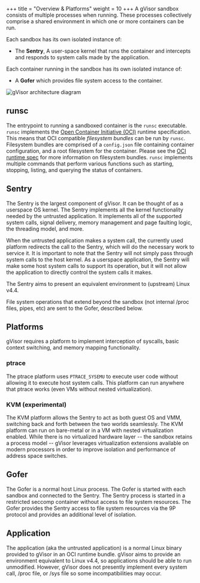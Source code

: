+++
title = "Overview & Platforms"
weight = 10
+++
A gVisor sandbox consists of multiple processes when running. These processes
collectively comprise a shared environment in which one or more containers can
be run.

Each sandbox has its own isolated instance of:

* The **Sentry**, A user-space kernel that runs the container and intercepts
  and responds to system calls made by the application.

Each container running in the sandbox has its own isolated instance of:

* A **Gofer** which provides file system access to the container.

![gVisor architecture diagram](../Sentry-Gofer.png "gVisor architecture diagram")

## runsc

The entrypoint to running a sandboxed container is the `runsc` executable.
`runsc` implements the [Open Container Initiative (OCI)][oci] runtime
specification. This means that OCI compatible _filesystem bundles_ can be run by
`runsc`.  Filesystem bundles are comprised of a `config.json` file containing
container configuration, and a root filesystem for the container.  Please see
the [OCI runtime spec][runtime-spec] for more information on filesystem bundles.
`runsc` implements multiple commands that perform various functions such as
starting, stopping, listing, and querying the status of containers.

## Sentry

The Sentry is the largest component of gVisor. It can be thought of as a
userspace OS kernel. The Sentry implements all the kernel functionality needed
by the untrusted application. It implements all of the supported system calls,
signal delivery, memory management and page faulting logic, the threading
model, and more.

When the untrusted application makes a system call, the currently used platform
redirects the call to the Sentry, which will do the necessary work to service
it. It is important to note that the Sentry will not simply pass through system
calls to the host kernel. As a userspace application, the Sentry will make some
host system calls to support its operation, but it will not allow the
application to directly control the system calls it makes.

The Sentry aims to present an equivalent environment to (upstream) Linux v4.4.

File system operations that extend beyond the sandbox (not internal /proc
files, pipes, etc) are sent to the Gofer, described below.

## Platforms

gVisor requires a platform to implement interception of syscalls, basic context
switching, and memory mapping functionality.

### ptrace

The ptrace platform uses `PTRACE_SYSEMU` to execute user code without allowing
it to execute host system calls. This platform can run anywhere that ptrace
works (even VMs without nested virtualization).

### KVM (experimental)

The KVM platform allows the Sentry to act as both guest OS and VMM, switching
back and forth between the two worlds seamlessly. The KVM platform can run on
bare-metal or in a VM with nested virtualization enabled. While there is no
virtualized hardware layer -- the sandbox retains a process model -- gVisor
leverages virtualization extensions available on modern processors in order to
improve isolation and performance of address space switches.

## Gofer

The Gofer is a normal host Linux process. The Gofer is started with each sandbox
and connected to the Sentry. The Sentry process is started in a restricted
seccomp container without access to file system resources. The Gofer provides
the Sentry access to file system resources via the 9P protocol and provides an
additional level of isolation.

## Application

The application (aka the untrusted application) is a normal Linux binary
provided to gVisor in an OCI runtime bundle. gVisor aims to provide an
environment equivalent to Linux v4.4, so applications should be able to run
unmodified. However, gVisor does not presently implement every system call,
/proc file, or /sys file so some incompatibilities may occur.

[oci]: https://www.opencontainers.org
[runtime-spec]: https://github.com/opencontainers/runtime-spec

